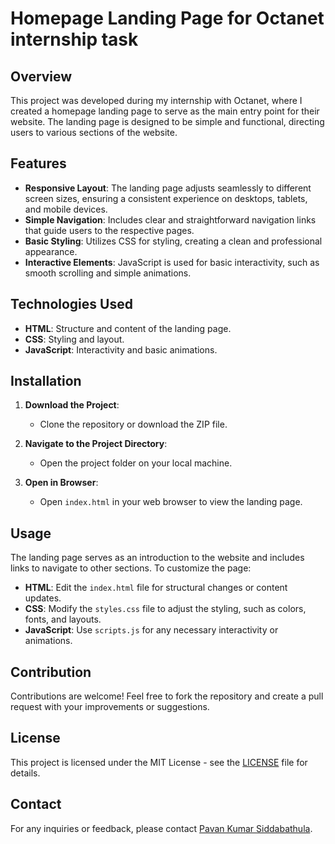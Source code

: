 # Homepage Landing Page for Octanet internship task 

## Overview
This project was developed during my internship with Octanet, where I created a homepage landing page to serve as the main entry point for their website. The landing page is designed to be simple and functional, directing users to various sections of the website.

## Features
- **Responsive Layout**: The landing page adjusts seamlessly to different screen sizes, ensuring a consistent experience on desktops, tablets, and mobile devices.
- **Simple Navigation**: Includes clear and straightforward navigation links that guide users to the respective pages.
- **Basic Styling**: Utilizes CSS for styling, creating a clean and professional appearance.
- **Interactive Elements**: JavaScript is used for basic interactivity, such as smooth scrolling and simple animations.

## Technologies Used
- **HTML**: Structure and content of the landing page.
- **CSS**: Styling and layout.
- **JavaScript**: Interactivity and basic animations.

## Installation
1. **Download the Project**:
   - Clone the repository or download the ZIP file.

2. **Navigate to the Project Directory**:
   - Open the project folder on your local machine.

3. **Open in Browser**:
   - Open `index.html` in your web browser to view the landing page.

## Usage
The landing page serves as an introduction to the website and includes links to navigate to other sections. To customize the page:
- **HTML**: Edit the `index.html` file for structural changes or content updates.
- **CSS**: Modify the `styles.css` file to adjust the styling, such as colors, fonts, and layouts.
- **JavaScript**: Use `scripts.js` for any necessary interactivity or animations.

## Contribution
Contributions are welcome! Feel free to fork the repository and create a pull request with your improvements or suggestions.

## License
This project is licensed under the MIT License - see the [LICENSE](LICENSE) file for details.

## Contact
For any inquiries or feedback, please contact [Pavan Kumar Siddabathula](mailto:pavansiddabathula@gmail.com).
